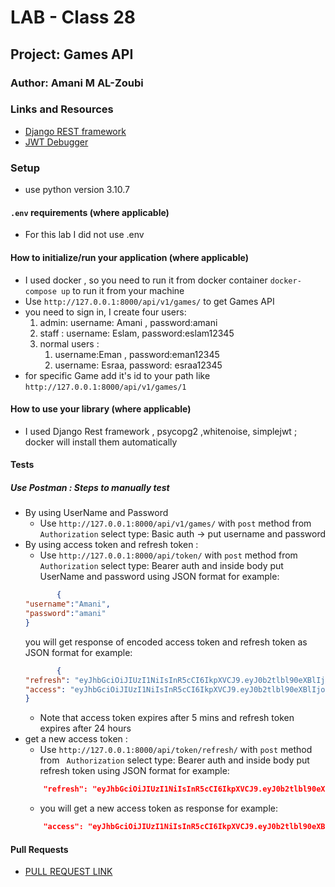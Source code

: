 # LAB - Class 28

## Project: Games API

### Author: Amani M AL-Zoubi

### Links and Resources
- [Django REST framework](https://www.django-rest-framework.org/)
- [JWT Debugger](https://jwt.io/)


### Setup
- use python version 3.10.7

#### `.env` requirements (where applicable)
- For this lab I did not use .env 

#### How to initialize/run your application (where applicable)
- I used docker , so you need to run it from docker container
    `docker-compose up` to run it from your machine 
- Use `http://127.0.0.1:8000/api/v1/games/` to get Games API 
- you need to sign in, I create four users:
    1. admin: username: Amani , password:amani
    2. staff : username: Eslam, password:eslam12345
    3. normal users : 
        1. username:Eman , password:eman12345
        2. username: Esraa, password: esraa12345
- for specific Game add it's id to your path like `http://127.0.0.1:8000/api/v1/games/1`


#### How to use your library (where applicable)
- I used Django Rest framework , psycopg2 ,whitenoise, simplejwt ; docker will install them automatically 


#### Tests
##### Use Postman : Steps to manually test 
- By using UserName and Password
    - Use `http://127.0.0.1:8000/api/v1/games/` with `post` method from ` Authorization` select type: Basic auth -> put username and password 
- By using access token and refresh token :
    - Use `http://127.0.0.1:8000/api/token/` with `post` method from ` Authorization` select type: Bearer auth and inside body put UserName and password using JSON format for example: 
    ```JSON
           {
    "username":"Amani",
    "password":"amani"
    }
    ```
    you will get response of encoded access token and refresh token as JSON format for example:
    ```JSON
           {
    "refresh": "eyJhbGciOiJIUzI1NiIsInR5cCI6IkpXVCJ9.eyJ0b2tlbl90eXBlIjoicmVmcmVzaCIsImV4cCI6MTY3MTQ4MTkwNiwiaWF0IjoxNjcxMzk1NTA2LCJqdGkiOiJkZjY3ZmFkM2E4YTg0ZWJmOWFlNWRlZTJlMmZlN2ZjYyIsInVzZXJfaWQiOjF9.1L8Csdw9Id0fXg8Y0liLRZ5fCMhlE2yPy1um1Q5K_i4",
    "access": "eyJhbGciOiJIUzI1NiIsInR5cCI6IkpXVCJ9.eyJ0b2tlbl90eXBlIjoiYWNjZXNzIiwiZXhwIjoxNjcxMzk1ODA2LCJpYXQiOjE2NzEzOTU1MDYsImp0aSI6ImNiYjljYzg0OGQ1ZTQzZDlhYTlmMDBkZTAwYjk3Zjk0IiwidXNlcl9pZCI6MX0.sAQ-FpHGkLIeaVoBJfn-Dbmw3RTzSRhCuoVOr8xgvYU"
    }
    ```
    - Note that access token expires after 5 mins and refresh token expires after 24 hours
- get a new access token :
    - Use `http://127.0.0.1:8000/api/token/refresh/` with `post` method from ` Authorization` select type: Bearer auth and inside body put refresh token using JSON format for example: 
    ```JSON
        "refresh": "eyJhbGciOiJIUzI1NiIsInR5cCI6IkpXVCJ9.eyJ0b2tlbl90eXBlIjoicmVmcmVzaCIsImV4cCI6MTY3MTQ4MTkwNiwiaWF0IjoxNjcxMzk1NTA2LCJqdGkiOiJkZjY3ZmFkM2E4YTg0ZWJmOWFlNWRlZTJlMmZlN2ZjYyIsInVzZXJfaWQiOjF9.1L8Csdw9Id0fXg8Y0liLRZ5fCMhlE2yPy1um1Q5K_i4"
    ```
    - you will get a new access token as response for example:
    ```JSON
        "access": "eyJhbGciOiJIUzI1NiIsInR5cCI6IkpXVCJ9.eyJ0b2tlbl90eXBlIjoiYWNjZXNzIiwiZXhwIjoxNjcxMzk2MzczLCJpYXQiOjE2NzEzOTU1MDYsImp0aSI6IjcyODQ1NjY0YzEwNTRjOGI5YTY0YjMxODdmZmRmNzE0IiwidXNlcl9pZCI6MX0.CFDFlyFbE9AvUsxTbAvdK6TNV5S8GB2_0LDNQpogBCE"
    ```

#### Pull Requests
- [PULL REQUEST LINK](https://github.com/amani51/drf-api-permissions-postgres/pull/1)